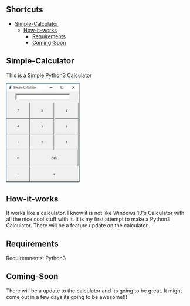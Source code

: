 ## Shortcuts

   * [Simple-Calculator](#simple-calculator)
      * [How-it-works](#How-it-works)
         * [Requirements](#Requirements)
         * [Coming-Soon](#Coming-Soon)
     
## Simple-Calculator
This is a Simple Python3 Calculator

<img src="https://github.com/hacker41d4n/Simple-Calculator/blob/master/Important/simplecalculator1.PNG" alt="calcultor" width="200"/>


## How-it-works
It works like a calculator. I know it is not like Windows 10's Calculator with all the nice cool stuff with it. It is my first attempt to make a Python3 Calculator. There will be a feature update on the calculator.

## Requirements
Requiremnents: Python3 


## Coming-Soon
There will be a update to the calculator and its going to be great. It might come out in a few days its going to be awesome!!!


  
